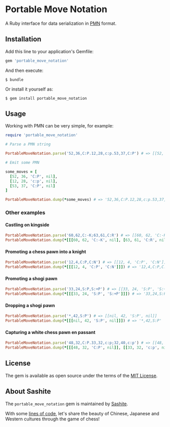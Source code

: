 # Portable Move Notation

A Ruby interface for data serialization in [PMN](https://developer.sashite.com/specs/portable-move-notation) format.

## Installation

Add this line to your application's Gemfile:

```ruby
gem 'portable_move_notation'
```

And then execute:

    $ bundle

Or install it yourself as:

    $ gem install portable_move_notation

## Usage

Working with PMN can be very simple, for example:

```ruby
require 'portable_move_notation'

# Parse a PMN string

PortableMoveNotation.parse('52,36,C:P.12,28,c:p.53,37,C:P') # => [[52, 36, 'C:P', nil], [12, 28, 'c:p', nil], [53, 37, 'C:P', nil]]

# Emit some PMN

some_moves = [
  [52, 36, 'C:P', nil],
  [12, 28, 'c:p', nil],
  [53, 37, 'C:P', nil]
]

PortableMoveNotation.dump(*some_moves) # => '52,36,C:P.12,28,c:p.53,37,C:P'
```

### Other examples

#### Castling on kingside

```ruby
PortableMoveNotation.parse('60,62,C:-K;63,61,C:R') # => [[60, 62, 'C:-K', nil, 63, 61, 'C:R', nil]]
PortableMoveNotation.dump(*[[[60, 62, 'C:-K', nil], [63, 61, 'C:R', nil]]]) # => '60,62,C:-K;63,61,C:R'
```

#### Promoting a chess pawn into a knight

```ruby
PortableMoveNotation.parse('12,4,C:P,C:N') # => [[12, 4, 'C:P', 'C:N']]
PortableMoveNotation.dump(*[[[12, 4, 'C:P', 'C:N']]]) # => '12,4,C:P,C:N'
```

#### Promoting a shogi pawn

```ruby
PortableMoveNotation.parse('33,24,S:P,S:+P') # => [[33, 24, 'S:P', 'S:+P']]
PortableMoveNotation.dump(*[[[33, 24, 'S:P', 'S:+P']]]) # => '33,24,S:P,S:+P'
```

#### Dropping a shogi pawn

```ruby
PortableMoveNotation.parse('*,42,S:P') # => [[nil, 42, 'S:P', nil]]
PortableMoveNotation.dump(*[[[nil, 42, 'S:P', nil]]]) # => '*,42,S:P'
```

#### Capturing a white chess pawn en passant

```ruby
PortableMoveNotation.parse('48,32,C:P.33,32,c:p;32,40,c:p') # => [[48, 32, 'C:P', nil], [33, 32, 'c:p', nil, 32, 40, 'c:p', nil]]
PortableMoveNotation.dump(*[[[48, 32, 'C:P', nil]], [[33, 32, 'c:p', nil], [32, 40, 'c:p', nil]]]) # => '48,32,C:P.33,32,c:p;32,40,c:p'
```

## License

The gem is available as open source under the terms of the [MIT License](https://opensource.org/licenses/MIT).

## About Sashite

The `portable_move_notation` gem is maintained by [Sashite](https://sashite.com/).

With some [lines of code](https://github.com/sashite/), let's share the beauty of Chinese, Japanese and Western cultures through the game of chess!
